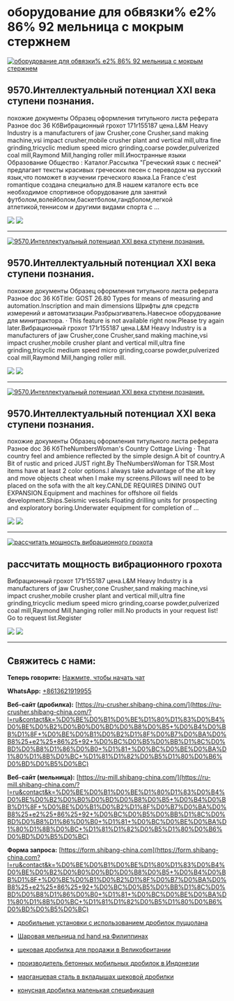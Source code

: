 # оборудование для обвязки% e2% 86% 92 мельница с мокрым стержнем

<a href="https://swt.shibang-china.com/?l=ru&img&k=%D0%BE%D0%B1%D0%BE%D1%80%D1%83%D0%B4%D0%BE%D0%B2%D0%B0%D0%BD%D0%B8%D0%B5+%D0%B4%D0%BB%D1%8F+%D0%BE%D0%B1%D0%B2%D1%8F%D0%B7%D0%BA%D0%B8%25+e2%25+86%25+92+%D0%BC%D0%B5%D0%BB%D1%8C%D0%BD%D0%B8%D1%86%D0%B0+%D1%81+%D0%BC%D0%BE%D0%BA%D1%80%D1%8B%D0%BC+%D1%81%D1%82%D0%B5%D1%80%D0%B6%D0%BD%D0%B5%D0%BC" target="_blank">![оборудование для обвязки% e2% 86% 92 мельница с мокрым стержнем](http://static.shibang-china.com/all-800x300/968.jpg)</a>

## 9570.Интеллектуальный потенциал XXI века ступени познания.
похожие документы Образец оформления титульного листа реферата Разное doc 36 КбВибрационный грохот 171r155187 цена.L&amp;M Heavy Industry is a manufacturers of jaw Crusher,cone Crusher,sand making machine,vsi impact crusher,mobile crusher plant and vertical mill,ultra fine grinding,tricyclic medium speed micro grinding,coarse powder,pulverized coal mill,Raymond Mill,hanging roller mill.Иностранные языки Образование Общество : Каталог.Рассылка &quot;Греческий язык с песней&quot; предлагает тексты красивых греческих песен с переводом на русский язык,что поможет в изучении греческого языка.La France c'est romantique создана специально для.В нашем каталоге есть все необходимое спортивное оборудование для занятий футболом,волейболом,баскетболом,гандболом,легкой атлетикой,теннисом и другими видами спорта с …


<a href="https://whatsapp.shibangsoft.com/WhatsApp.php" target="_blank" title="WhatsApp">![](http://static.shibang-china.com/icon/whatsapp.png)</a> <a href="https://swt.shibang-china.com/?l=ru&icon&k=%D0%BE%D0%B1%D0%BE%D1%80%D1%83%D0%B4%D0%BE%D0%B2%D0%B0%D0%BD%D0%B8%D0%B5+%D0%B4%D0%BB%D1%8F+%D0%BE%D0%B1%D0%B2%D1%8F%D0%B7%D0%BA%D0%B8%25+e2%25+86%25+92+%D0%BC%D0%B5%D0%BB%D1%8C%D0%BD%D0%B8%D1%86%D0%B0+%D1%81+%D0%BC%D0%BE%D0%BA%D1%80%D1%8B%D0%BC+%D1%81%D1%82%D0%B5%D1%80%D0%B6%D0%BD%D0%B5%D0%BC" target="_blank">![](http://static.shibang-china.com/icon/chat-ru.png)</a>

---

<a href="https://swt.shibang-china.com/?l=ru&img&k=%D0%BE%D0%B1%D0%BE%D1%80%D1%83%D0%B4%D0%BE%D0%B2%D0%B0%D0%BD%D0%B8%D0%B5+%D0%B4%D0%BB%D1%8F+%D0%BE%D0%B1%D0%B2%D1%8F%D0%B7%D0%BA%D0%B8%25+e2%25+86%25+92+%D0%BC%D0%B5%D0%BB%D1%8C%D0%BD%D0%B8%D1%86%D0%B0+%D1%81+%D0%BC%D0%BE%D0%BA%D1%80%D1%8B%D0%BC+%D1%81%D1%82%D0%B5%D1%80%D0%B6%D0%BD%D0%B5%D0%BC" target="_blank">![9570.Интеллектуальный потенциал XXI века ступени познания.](http://static.shibang-china.com/all-800x300/177.jpg)</a>

## 9570.Интеллектуальный потенциал XXI века ступени познания.
похожие документы Образец оформления титульного листа реферата Разное doc 36 КбTitle: GOST 26.80 Types for means of measuring and automation.Inscription and main dimensions Шрифты для средств измерений и автоматизации.Разбрызгиватель.Навесное оборудование для минитрактора.&nbsp;&#0183;&#32;This feature is not available right now.Please try again later.Вибрационный грохот 171r155187 цена.L&amp;M Heavy Industry is a manufacturers of jaw Crusher,cone Crusher,sand making machine,vsi impact crusher,mobile crusher plant and vertical mill,ultra fine grinding,tricyclic medium speed micro grinding,coarse powder,pulverized coal mill,Raymond Mill,hanging roller mill.


<a href="https://whatsapp.shibangsoft.com/WhatsApp.php" target="_blank" title="WhatsApp">![](http://static.shibang-china.com/icon/whatsapp.png)</a> <a href="https://swt.shibang-china.com/?l=ru&icon&k=%D0%BE%D0%B1%D0%BE%D1%80%D1%83%D0%B4%D0%BE%D0%B2%D0%B0%D0%BD%D0%B8%D0%B5+%D0%B4%D0%BB%D1%8F+%D0%BE%D0%B1%D0%B2%D1%8F%D0%B7%D0%BA%D0%B8%25+e2%25+86%25+92+%D0%BC%D0%B5%D0%BB%D1%8C%D0%BD%D0%B8%D1%86%D0%B0+%D1%81+%D0%BC%D0%BE%D0%BA%D1%80%D1%8B%D0%BC+%D1%81%D1%82%D0%B5%D1%80%D0%B6%D0%BD%D0%B5%D0%BC" target="_blank">![](http://static.shibang-china.com/icon/chat-ru.png)</a>

---

<a href="https://swt.shibang-china.com/?l=ru&img&k=%D0%BE%D0%B1%D0%BE%D1%80%D1%83%D0%B4%D0%BE%D0%B2%D0%B0%D0%BD%D0%B8%D0%B5+%D0%B4%D0%BB%D1%8F+%D0%BE%D0%B1%D0%B2%D1%8F%D0%B7%D0%BA%D0%B8%25+e2%25+86%25+92+%D0%BC%D0%B5%D0%BB%D1%8C%D0%BD%D0%B8%D1%86%D0%B0+%D1%81+%D0%BC%D0%BE%D0%BA%D1%80%D1%8B%D0%BC+%D1%81%D1%82%D0%B5%D1%80%D0%B6%D0%BD%D0%B5%D0%BC" target="_blank">![9570.Интеллектуальный потенциал XXI века ступени познания.](http://static.shibang-china.com/all-800x300/804.jpg)</a>

## 9570.Интеллектуальный потенциал XXI века ступени познания.
похожие документы Образец оформления титульного листа реферата Разное doc 36 КбTheNumbersWoman's Country Cottage Living&nbsp;&#0183;&#32;That country feel and ambience reflected by the simple design.A bit of country.A Bit of rustic and priced JUST right.By TheNumbersWoman for TSR.Most items have at least 2 color options.I always take advantage of the alt key and move objects cheat when I make my screens.Pillows will need to be placed on the sofa with the alt key.CANLDE REQUIRES DINING OUT EXPANSION.Equipment and machines for offshore oil fields development.Ships.Seismic vessels.Floating drilling units for prospecting and exploratory boring.Underwater equipment for completion of …


<a href="https://whatsapp.shibangsoft.com/WhatsApp.php" target="_blank" title="WhatsApp">![](http://static.shibang-china.com/icon/whatsapp.png)</a> <a href="https://swt.shibang-china.com/?l=ru&icon&k=%D0%BE%D0%B1%D0%BE%D1%80%D1%83%D0%B4%D0%BE%D0%B2%D0%B0%D0%BD%D0%B8%D0%B5+%D0%B4%D0%BB%D1%8F+%D0%BE%D0%B1%D0%B2%D1%8F%D0%B7%D0%BA%D0%B8%25+e2%25+86%25+92+%D0%BC%D0%B5%D0%BB%D1%8C%D0%BD%D0%B8%D1%86%D0%B0+%D1%81+%D0%BC%D0%BE%D0%BA%D1%80%D1%8B%D0%BC+%D1%81%D1%82%D0%B5%D1%80%D0%B6%D0%BD%D0%B5%D0%BC" target="_blank">![](http://static.shibang-china.com/icon/chat-ru.png)</a>

---

<a href="https://swt.shibang-china.com/?l=ru&img&k=%D0%BE%D0%B1%D0%BE%D1%80%D1%83%D0%B4%D0%BE%D0%B2%D0%B0%D0%BD%D0%B8%D0%B5+%D0%B4%D0%BB%D1%8F+%D0%BE%D0%B1%D0%B2%D1%8F%D0%B7%D0%BA%D0%B8%25+e2%25+86%25+92+%D0%BC%D0%B5%D0%BB%D1%8C%D0%BD%D0%B8%D1%86%D0%B0+%D1%81+%D0%BC%D0%BE%D0%BA%D1%80%D1%8B%D0%BC+%D1%81%D1%82%D0%B5%D1%80%D0%B6%D0%BD%D0%B5%D0%BC" target="_blank">![рассчитать мощность вибрационного грохота](http://static.shibang-china.com/all-800x300/360.jpg)</a>

## рассчитать мощность вибрационного грохота
Вибрационный грохот 171r155187 цена.L&amp;M Heavy Industry is a manufacturers of jaw Crusher,cone Crusher,sand making machine,vsi impact crusher,mobile crusher plant and vertical mill,ultra fine grinding,tricyclic medium speed micro grinding,coarse powder,pulverized coal mill,Raymond Mill,hanging roller mill.No products in your request list! Go to request list.Register

<a href="https://whatsapp.shibangsoft.com/WhatsApp.php" target="_blank" title="WhatsApp">![](http://static.shibang-china.com/icon/whatsapp.png)</a> <a href="https://swt.shibang-china.com/?l=ru&icon&k=%D0%BE%D0%B1%D0%BE%D1%80%D1%83%D0%B4%D0%BE%D0%B2%D0%B0%D0%BD%D0%B8%D0%B5+%D0%B4%D0%BB%D1%8F+%D0%BE%D0%B1%D0%B2%D1%8F%D0%B7%D0%BA%D0%B8%25+e2%25+86%25+92+%D0%BC%D0%B5%D0%BB%D1%8C%D0%BD%D0%B8%D1%86%D0%B0+%D1%81+%D0%BC%D0%BE%D0%BA%D1%80%D1%8B%D0%BC+%D1%81%D1%82%D0%B5%D1%80%D0%B6%D0%BD%D0%B5%D0%BC" target="_blank">![](http://static.shibang-china.com/icon/chat-ru.png)</a>

---
## Свяжитесь с нами:

**Теперь говорите:** [Нажмите, чтобы начать чат](https://swt.shibang-china.com?l=ru&contact&k=%D0%BE%D0%B1%D0%BE%D1%80%D1%83%D0%B4%D0%BE%D0%B2%D0%B0%D0%BD%D0%B8%D0%B5+%D0%B4%D0%BB%D1%8F+%D0%BE%D0%B1%D0%B2%D1%8F%D0%B7%D0%BA%D0%B8%25+e2%25+86%25+92+%D0%BC%D0%B5%D0%BB%D1%8C%D0%BD%D0%B8%D1%86%D0%B0+%D1%81+%D0%BC%D0%BE%D0%BA%D1%80%D1%8B%D0%BC+%D1%81%D1%82%D0%B5%D1%80%D0%B6%D0%BD%D0%B5%D0%BC)

**WhatsApp:**  [+8613621919955](https://whatsapp.shibangsoft.com/WhatsApp.php)

**Веб-сайт (дробилка):** [https://ru-crusher.shibang-china.com/](https://ru-crusher.shibang-china.com/?l=ru&contact&k=%D0%BE%D0%B1%D0%BE%D1%80%D1%83%D0%B4%D0%BE%D0%B2%D0%B0%D0%BD%D0%B8%D0%B5+%D0%B4%D0%BB%D1%8F+%D0%BE%D0%B1%D0%B2%D1%8F%D0%B7%D0%BA%D0%B8%25+e2%25+86%25+92+%D0%BC%D0%B5%D0%BB%D1%8C%D0%BD%D0%B8%D1%86%D0%B0+%D1%81+%D0%BC%D0%BE%D0%BA%D1%80%D1%8B%D0%BC+%D1%81%D1%82%D0%B5%D1%80%D0%B6%D0%BD%D0%B5%D0%BC)

**Веб-сайт (мельница):** [https://ru-mill.shibang-china.com/](https://ru-mill.shibang-china.com/?l=ru&contact&k=%D0%BE%D0%B1%D0%BE%D1%80%D1%83%D0%B4%D0%BE%D0%B2%D0%B0%D0%BD%D0%B8%D0%B5+%D0%B4%D0%BB%D1%8F+%D0%BE%D0%B1%D0%B2%D1%8F%D0%B7%D0%BA%D0%B8%25+e2%25+86%25+92+%D0%BC%D0%B5%D0%BB%D1%8C%D0%BD%D0%B8%D1%86%D0%B0+%D1%81+%D0%BC%D0%BE%D0%BA%D1%80%D1%8B%D0%BC+%D1%81%D1%82%D0%B5%D1%80%D0%B6%D0%BD%D0%B5%D0%BC)

**Форма запроса:** [https://form.shibang-china.com](https://form.shibang-china.com?l=ru&contact&k=%D0%BE%D0%B1%D0%BE%D1%80%D1%83%D0%B4%D0%BE%D0%B2%D0%B0%D0%BD%D0%B8%D0%B5+%D0%B4%D0%BB%D1%8F+%D0%BE%D0%B1%D0%B2%D1%8F%D0%B7%D0%BA%D0%B8%25+e2%25+86%25+92+%D0%BC%D0%B5%D0%BB%D1%8C%D0%BD%D0%B8%D1%86%D0%B0+%D1%81+%D0%BC%D0%BE%D0%BA%D1%80%D1%8B%D0%BC+%D1%81%D1%82%D0%B5%D1%80%D0%B6%D0%BD%D0%B5%D0%BC)

* [дробильные установки с использованием дробилок пуццолана](../122/%D0%B4%D1%80%D0%BE%D0%B1%D0%B8%D0%BB%D1%8C%D0%BD%D1%8B%D0%B5%20%D1%83%D1%81%D1%82%D0%B0%D0%BD%D0%BE%D0%B2%D0%BA%D0%B8%20%D1%81%20%D0%B8%D1%81%D0%BF%D0%BE%D0%BB%D1%8C%D0%B7%D0%BE%D0%B2%D0%B0%D0%BD%D0%B8%D0%B5%D0%BC%20%D0%B4%D1%80%D0%BE%D0%B1%D0%B8%D0%BB%D0%BE%D0%BA%20%D0%BF%D1%83%D1%86%D1%86%D0%BE%D0%BB%D0%B0%D0%BD%D0%B0.md)

* [Шаровая мельница nd hand на Филиппинах](../121/%D0%A8%D0%B0%D1%80%D0%BE%D0%B2%D0%B0%D1%8F%20%D0%BC%D0%B5%D0%BB%D1%8C%D0%BD%D0%B8%D1%86%D0%B0%20nd%20hand%20%D0%BD%D0%B0%20%D0%A4%D0%B8%D0%BB%D0%B8%D0%BF%D0%BF%D0%B8%D0%BD%D0%B0%D1%85.md)

* [щековая дробилка для продажи в Великобритании](../121/%D1%89%D0%B5%D0%BA%D0%BE%D0%B2%D0%B0%D1%8F%20%D0%B4%D1%80%D0%BE%D0%B1%D0%B8%D0%BB%D0%BA%D0%B0%20%D0%B4%D0%BB%D1%8F%20%D0%BF%D1%80%D0%BE%D0%B4%D0%B0%D0%B6%D0%B8%20%D0%B2%20%D0%92%D0%B5%D0%BB%D0%B8%D0%BA%D0%BE%D0%B1%D1%80%D0%B8%D1%82%D0%B0%D0%BD%D0%B8%D0%B8.md)

* [производитель бетонных мобильных дробилок в Индонезии](../121/%D0%BF%D1%80%D0%BE%D0%B8%D0%B7%D0%B2%D0%BE%D0%B4%D0%B8%D1%82%D0%B5%D0%BB%D1%8C%20%D0%B1%D0%B5%D1%82%D0%BE%D0%BD%D0%BD%D1%8B%D1%85%20%D0%BC%D0%BE%D0%B1%D0%B8%D0%BB%D1%8C%D0%BD%D1%8B%D1%85%20%D0%B4%D1%80%D0%BE%D0%B1%D0%B8%D0%BB%D0%BE%D0%BA%20%D0%B2%20%D0%98%D0%BD%D0%B4%D0%BE%D0%BD%D0%B5%D0%B7%D0%B8%D0%B8.md)

* [марганцевая сталь в вкладышах щековой дробилки](../121/%D0%BC%D0%B0%D1%80%D0%B3%D0%B0%D0%BD%D1%86%D0%B5%D0%B2%D0%B0%D1%8F%20%D1%81%D1%82%D0%B0%D0%BB%D1%8C%20%D0%B2%20%D0%B2%D0%BA%D0%BB%D0%B0%D0%B4%D1%8B%D1%88%D0%B0%D1%85%20%D1%89%D0%B5%D0%BA%D0%BE%D0%B2%D0%BE%D0%B9%20%D0%B4%D1%80%D0%BE%D0%B1%D0%B8%D0%BB%D0%BA%D0%B8.md)

* [конусная дробилка маленькая спецификация](../122/%D0%BA%D0%BE%D0%BD%D1%83%D1%81%D0%BD%D0%B0%D1%8F%20%D0%B4%D1%80%D0%BE%D0%B1%D0%B8%D0%BB%D0%BA%D0%B0%20%D0%BC%D0%B0%D0%BB%D0%B5%D0%BD%D1%8C%D0%BA%D0%B0%D1%8F%20%D1%81%D0%BF%D0%B5%D1%86%D0%B8%D1%84%D0%B8%D0%BA%D0%B0%D1%86%D0%B8%D1%8F.md)